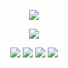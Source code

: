 <p align="center">
<img src="https://files.catbox.moe/16ehjx.png"/>
</p>

<p align="center">
<img src="https://files.catbox.moe/yyr6s6.png"/>
</p>

<p align="center">
<img src="https://files.catbox.moe/gsfqfd.png"/>
<img src="https://files.catbox.moe/59x4b6.png"/>
<img src="https://files.catbox.moe/dq8fnk.png"/>
<img src="https://files.catbox.moe/kfhy7y.png"/>
</p>
